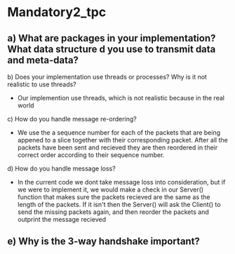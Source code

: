 # Mandatory2_tpc
a) What are packages in your implementation? What data structure d
you use to transmit data and meta-data?
- 


b) Does your implementation use threads or processes? Why is it not
realistic to use threads?
- Our implemention use threads, which is not realistic because in the real world 


c) How do you handle message re-ordering?
- We use the a sequence number for each of the packets that are being appened to a slice together with their corresponding packet. After all the packets have been sent and recieved they are then reordered in their correct order according to their sequence number.


d) How do you handle message loss?
- In the current code we dont take message loss into consideration, but if we were to implement it, we would make a check in our Server() function that makes sure the packets recieved are the same as the length of the packets. If it isn't then the Server() will ask the Client() to send the missing packets again, and then reorder the packets and outprint the message recieved


e) Why is the 3-way handshake important?
- 


